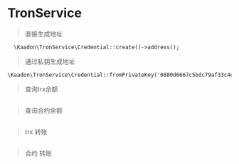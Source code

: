 # TronService

>直接生成地址 
```angular2html
  \Kaadon\TronService\Credential::create()->address();
```
>通过私钥生成地址
```angular2html
\Kaadon\TronService\Credential::fromPrivateKey('0880d6667c5bdc79af33c4e7df15e3f22fd2ab9cbd4d5d14e863e08504f1c509');
```
>查询trx余额
```angular2html

```
>查询合约余额
```angular2html

```
>trx 转账
```angular2html

```
>合约 转账
```angular2html

```